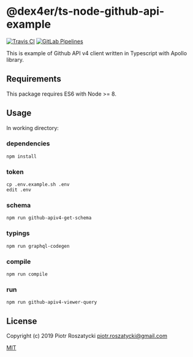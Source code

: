 # @dex4er/ts-node-github-api-example

<!-- markdownlint-disable MD013 -->

[![Travis CI](https://secure.travis-ci.org/dex4er/ts-node-github-api-example.svg)](http://travis-ci.org/dex4er/ts-node-github-api-example) [![GitLab Pipelines](https://gitlab.com/dex4er/ts-node-github-api-example/badges/develop/build.svg)](https://gitlab.com/dex4er/ts-node-github-api-example/pipelines)

<!-- markdownlint-enable MD013 -->

This is example of Github API v4 client written in Typescript with Apollo library.

## Requirements

This package requires ES6 with Node >= 8.

## Usage

In working directory:

### dependencies

```shell
npm install
```

### token

```shell
cp .env.example.sh .env
edit .env
```

### schema

```shell
npm run github-apiv4-get-schema
```

### typings

```shell
npm run graphql-codegen
```

### compile

```shell
npm run compile
```

### run

```shell
npm run github-apiv4-viewer-query
```

## License

Copyright (c) 2019 Piotr Roszatycki <piotr.roszatycki@gmail.com>

[MIT](https://opensource.org/licenses/MIT)
